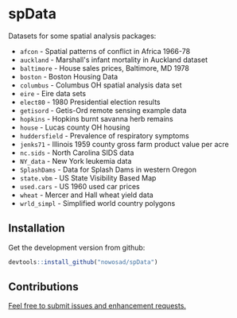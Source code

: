 <!-- README.md is generated from README.Rmd. Please edit that file -->
spData
======

Datasets for some spatial analysis packages:

-   `afcon` - Spatial patterns of conflict in Africa 1966-78
-   `auckland` - Marshall's infant mortality in Auckland dataset
-   `baltimore` - House sales prices, Baltimore, MD 1978
-   `boston` - Boston Housing Data
-   `columbus` - Columbus OH spatial analysis data set
-   `eire` - Eire data sets
-   `elect80` - 1980 Presidential election results
-   `getisord` - Getis-Ord remote sensing example data
-   `hopkins` - Hopkins burnt savanna herb remains
-   `house` - Lucas county OH housing
-   `huddersfield` - Prevalence of respiratory symptoms
-   `jenks71` - Illinois 1959 county gross farm product value per acre
-   `nc.sids` - North Carolina SIDS data
-   `NY_data` - New York leukemia data
-   `SplashDams` - Data for Splash Dams in western Oregon
-   `state.vbm` - US State Visibility Based Map
-   `used.cars` - US 1960 used car prices
-   `wheat` - Mercer and Hall wheat yield data
-   `wrld_simpl` - Simplified world country polygons

Installation
------------

Get the development version from github:

``` r
devtools::install_github("nowosad/spData")
```

Contributions
-------------

[Feel free to submit issues and enhancement requests.](https://github.com/Nowosad/spData/issues)
